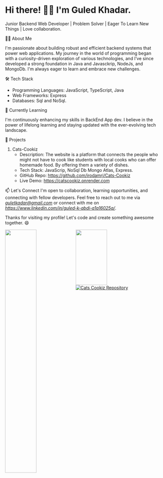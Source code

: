 # Hi there! 🙋‍♂️ I'm Guled Khadar.

Junior Backend Web Developer | Problem Solver | Eager To Learn New Things | Love collaboration.

👨‍💻 About Me

I'm passionate about building robust and efficient backend systems that power web applications. My journey in the world of programming began with a curiosity-driven exploration of various technologies, and I've since developed a strong foundation in Java and Javasckrip, NodeJs, and MongoDb. I'm always eager to learn and embrace new challenges.

🛠️ Tech Stack
- Programming Languages: JavaScript, TypeScript, Java
- Web Frameworks: Express
- Databases: Sql and NoSql.

🌱 Currently Learning

I'm continuously enhancing my skills in BackEnd App dev. I believe in the power of lifelong learning and staying updated with the ever-evolving tech landscape.

🚀 Projects
1. Cats-Cookiz
   - Description: The website is a platform that connects the people who might not have to cook like students with local cooks who can offer                    homemade food. By offering them a variety of dishes.
   - Tech Stack: JavaScrip, NoSql Db Mongo Atlas, Express.
   - GitHub Repo: https://github.com/irodamrj/Cats-Cookiz
   - Live Demo:  https://catscookiz.onrender.com

📫 Let's Connect
I'm open to collaboration, learning opportunities, and connecting with fellow developers. Feel free to reach out to me via *guletkadar@gmail.com* or connect with me on *https://www.linkedin.com/in/guled-k-abdi-a1a16025a/*.


Thanks for visiting my profile! Let's code and create something awesome together. 😄


<img align="left" width="45%" src= "https://github-readme-stats.vercel.app/api/top-langs/?username=Guled-Khadar&hide_progress=true">
<img align="left" width="45%" height="180px" src= "https://github-readme-stats.vercel.app/api?username=Guled-Khadar&show_icons=true&theme=codeSTACKr">

[![Cats Cookiz Repository](https://github-readme-stats.vercel.app/api/pin/?username=Guled-Khadar&repo=Cats-Cookiz)](https://github.com/Guled-Khadar/Cats-Cookiz)



